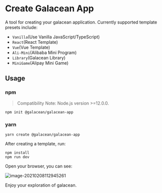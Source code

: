 # Create Galacean App

A tool for creating your galacean application. Currently supported template presets include:

- `Vanilla`(Use Vanilla JavaScript/TypeScript)
- `React`(React Template)
- `Vue`(Vue Template)
- `Ali-Mini`(Alibaba Mini Program)
- `Library`(Galacean Library)
- `MiniGame`(Alipay Mini Game)

## Usage

### npm

> Compatibility Note: Node.js version >=12.0.0.

```shell
npm init @galacean/galacean-app
```

### yarn

```shell
yarn create @galacean/galacean-app
```

After creating a template, run:

```shell
npm install
npm run dev
```

Open your browser, you can see:

![image-20210208112945261](https://gw.alipayobjects.com/zos/OasisHub/3dfda7c5-7c65-4976-bc56-6d1f47592a31/image-20210208112945261.png)

Enjoy your exploration of galacean.
